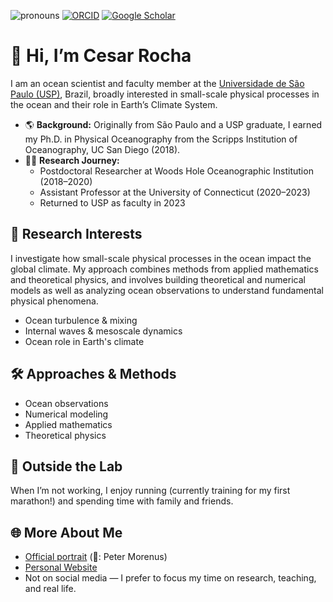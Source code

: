 ![pronouns](https://img.shields.io/static/v1?label=pronouns&message=he/him&color=red&style=flat-square)
[![ORCID](https://img.shields.io/static/v1?label=ORCID&message=0000-0001-5999-4917&color=green&style=flat-square&logo=orcid)](https://orcid.org/0000-0003-4063-5468)
[![Google Scholar](https://img.shields.io/static/v1?label=&message=Google%20Scholar&color=gray&style=flat-square&logo=google-scholar)](https://scholar.google.com/citations?user=wRu-wVUAAAAJ&hl=en&oi=ao)

# 👋 Hi, I’m Cesar Rocha

I am an ocean scientist and faculty member at the [Universidade de São Paulo (USP)](https://www5.usp.br/), Brazil, broadly interested in small-scale physical processes in the ocean and their role in Earth’s Climate System.

- 🌎 **Background:** Originally from São Paulo and a USP graduate, I earned my Ph.D. in Physical Oceanography from the Scripps Institution of Oceanography, UC San Diego (2018).
- 🧑‍🔬 **Research Journey:**  
  - Postdoctoral Researcher at Woods Hole Oceanographic Institution (2018–2020)  
  - Assistant Professor at the University of Connecticut (2020–2023)  
  - Returned to USP as faculty in 2023

## 🧭 Research Interests

I investigate how small-scale physical processes in the ocean impact the global climate. My approach combines methods from applied mathematics and theoretical physics, and involves building theoretical and numerical models as well as analyzing ocean observations to understand fundamental physical phenomena.

- Ocean turbulence & mixing
- Internal waves & mesoscale dynamics
- Ocean role in Earth's climate

## 🛠️ Approaches & Methods

- Ocean observations
- Numerical modeling
- Applied mathematics
- Theoretical physics

## 👟 Outside the Lab

When I’m not working, I enjoy running (currently training for my first marathon!) and spending time with family and friends.

## 🌐 More About Me
- [Official portrait](https://raw.githubusercontent.com/cesar-rocha/cesar-rocha.github.io/f201eec9c69608d73eccb5b95c1c33cb3904916c/assets/img/Rocha_OfficialPortrait_2022.JPG)          (📸: Peter Morenus)
- [Personal Website](https://cesar-rocha.github.io)  
- Not on social media — I prefer to focus my time on research, teaching, and real life.


